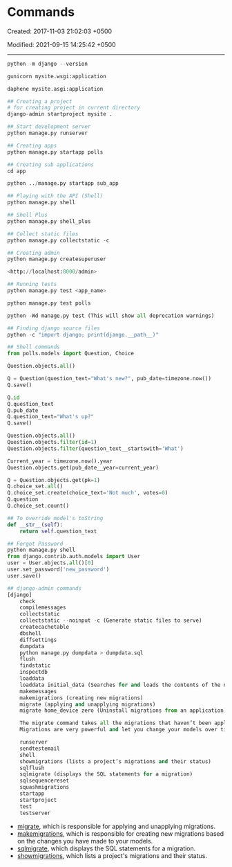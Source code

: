 # Commands

Created: 2017-11-03 21:02:03 +0500

Modified: 2021-09-15 14:25:42 +0500

---

```python
python -m django --version

gunicorn mysite.wsgi:application

daphene mysite.asgi:application

## Creating a project
# for creating project in current directory
django-admin startproject mysite .

## Start development server
python manage.py runserver

## Creating apps
python manage.py startapp polls

## Creating sub applications
cd app

python ../manage.py startapp sub_app

## Playing with the API (Shell)
python manage.py shell

## Shell Plus
python manage.py shell_plus

## Collect static files
python manage.py collectstatic -c

## Creating admin
python manage.py createsuperuser

<http://localhost:8000/admin>

## Running tests
python manage.py test <app_name>

python manage.py test polls

python -Wd manage.py test (This will show all deprecation warnings)

## Finding django source files
python -c "import django; print(django.__path__)"

## Shell commands
from polls.models import Question, Choice

Question.objects.all()

Q = Question(question_text="What's new?", pub_date=timezone.now())
Q.save()

Q.id
Q.question_text
Q.pub_date
Q.question_text="What's up?"
Q.save()

Question.objects.all()
Question.objects.filter(id=1)
Question.objects.filter(question_text__startswith='What')

Current_year = timezone.now().year
Question.objects.get(pub_date__year=current_year)

Q = Question.objects.get(pk=1)
Q.choice_set.all()
Q.choice_set.create(choice_text='Not much', votes=0)
Q.question
Q.choice_set.count()

## To override model's toString
def __str__(self):
    return self.question_text

## Forgot Password
python manage.py shell
from django.contrib.auth.models import User
user = User.objects.all()[0]
user.set_password('new_password')
user.save()

## django-admin commands
[django]
    check
    compilemessages
    collectstatic
    collectstatic --noinput -c (Generate static files to serve)
    createcachetable
    dbshell
    diffsettings
    dumpdata
    python manage.py dumpdata > dumpdata.sql
    flush
    findstatic
    inspectdb
    loaddata
    loaddata initial_data (Searches for and loads the contents of the named fixture into the database)
    makemessages
    makemigrations (creating new migrations)
    migrate (applying and unapplying migrations)
    migrate home_device zero (Uninstall migrations from an application)

    The migrate command takes all the migrations that haven’t been applied (Django tracks which ones are applied using a special table in your database called django_migrations) and runs them against your database - essentially, synchronizing the changes you made to your models with the schema in the database.
    Migrations are very powerful and let you change your models over time, as you develop your project, without the need to delete your database or tables and make new ones - it specializes in upgrading your database live, without losing data.

    runserver
    sendtestemail
    shell
    showmigrations (lists a project’s migrations and their status)
    sqlflush
    sqlmigrate (displays the SQL statements for a migration)
    sqlsequencereset
    squashmigrations
    startapp
    startproject
    test
    testserver
```

- [migrate](https://docs.djangoproject.com/en/3.2/ref/django-admin/#django-admin-migrate), which is responsible for applying and unapplying migrations.
- [makemigrations](https://docs.djangoproject.com/en/3.2/ref/django-admin/#django-admin-makemigrations), which is responsible for creating new migrations based on the changes you have made to your models.
- [sqlmigrate](https://docs.djangoproject.com/en/3.2/ref/django-admin/#django-admin-sqlmigrate), which displays the SQL statements for a migration.
- [showmigrations](https://docs.djangoproject.com/en/3.2/ref/django-admin/#django-admin-showmigrations), which lists a project's migrations and their status.
